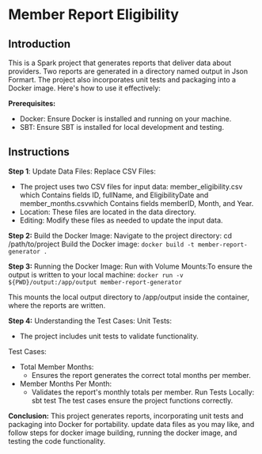 # Member Report Eligibility 

## Introduction
This is a Spark project that generates reports that deliver data about providers. Two reports are generated in a directory  named output in Json Formart.
The project also incorporates unit tests and packaging into a Docker image. Here's how to use it effectively:

**Prerequisites:**
- Docker: Ensure Docker is installed and running on your machine.
- SBT: Ensure SBT is installed for local development and testing.

## Instructions

**Step 1**: Update Data Files: Replace CSV Files: 
- The project uses two CSV files for input data: member_eligibility.csv which Contains fields ID, fullName, and EligibilityDate and  member_months.csvwhich Contains fields memberID, Month, and Year. 
- Location: These files are located in the data directory.
- Editing: Modify these files as needed to update the input data.


**Step 2:** Build the Docker Image: Navigate to the project directory: cd /path/to/project Build the Docker image: `docker build -t member-report-generator .`

**Step 3:** Running the Docker Image: Run with Volume Mounts:To ensure the output is written to your local machine: `docker run -v ${PWD}/output:/app/output member-report-generator`

This mounts the local output directory to /app/output inside the container, where the reports are written. 

**Step 4:** Understanding the Test Cases: Unit Tests: 
- The project includes unit tests to validate functionality.

Test Cases: 
- Total Member Months: 
  - Ensures the report generates the correct total months per member.
- Member Months Per Month:
  - Validates the report's monthly totals per member. Run Tests Locally: sbt test
The test cases ensure the project functions correctly.

**Conclusion:**  This project generates reports, incorporating unit tests and packaging into Docker for portability. update data files  as you may like, and follow steps for docker image building, running the docker image, and testing the code functionality.

